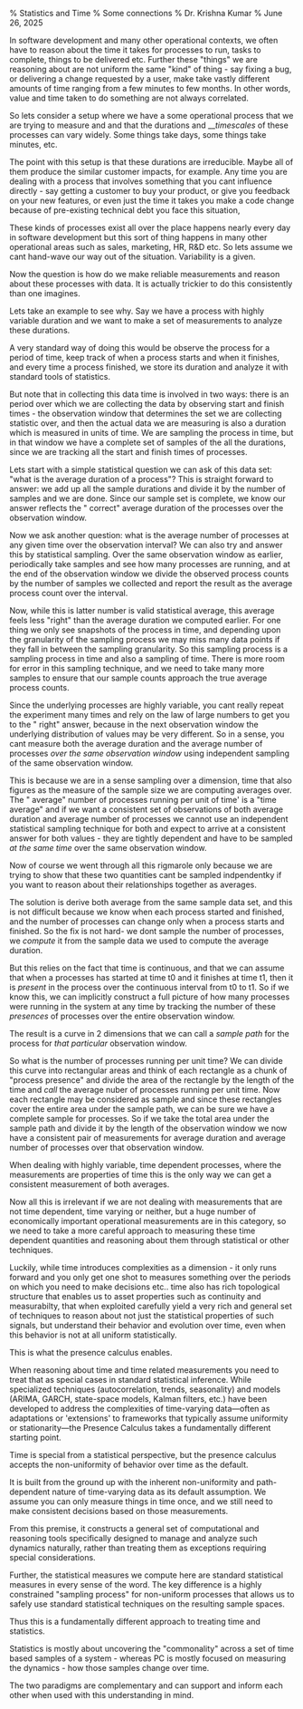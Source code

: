 % Statistics and Time % Some connections % Dr. Krishna Kumar % June 26, 2025

In software development and many other operational contexts, we often have to
reason about the time it takes for processes to run, tasks to complete, things
to be delivered etc. Further these "things" we are reasoning about are not
uniform the same "kind" of thing - say fixing a bug, or delivering a change
requested by a user, make take vastly different amounts of time ranging from a
few minutes to few months. In other words, value and time taken to do something
are not always correlated.

So lets consider a setup where we have a some operational process that we are
trying to measure and and that the durations and ___timescales_ of these
processes can vary widely. Some things take days, some things take minutes, etc.

The point with this setup is that these durations are irreducible. Maybe all of
them produce the similar customer impacts, for example. Any time you are dealing
with a process that involves something that you cant influence directly - say
getting a customer to buy your product, or give you feedback on your new
features, or even just the time it takes you make a code change because of
pre-existing technical debt you face this situation,

These kinds of processes exist all over the place happens nearly every day in
software development but this sort of thing happens in many other operational
areas such as sales, marketing, HR, R&D etc. So lets assume we cant hand-wave
our way out of the situation. Variability is a given.

Now the question is how do we make reliable measurements and reason about these
processes with data. It is actually trickier to do this consistently than one
imagines.

Lets take an example to see why. Say we have a process with highly variable
duration and we want to make a set of measurements to analyze these durations.

A very standard way of doing this would be observe the process for a period of
time, keep track of when a process starts and when it finishes, and every time a
process finished, we store its duration and analyze it with standard tools of
statistics.

But note that in collecting this data time is involved in two ways: there is an
period over which we are collecting the data by observing start and finish
times - the observation window that determines the set we are collecting
statistic over, and then the actual data we are measuring is also a duration
which is measured in units of time. We are sampling the process in time, but in
that window we have a complete set of samples of the all the durations, since we
are tracking all the start and finish times of processes.

Lets start with a simple statistical question we can ask of this data set: "what
is the average duration of a process"? This is straight forward to answer: we
add up all the sample durations and divide it by the number of samples and we
are done. Since our sample set is complete, we know our answer reflects the "
correct" average duration of the processes over the observation window.

Now we ask another question: what is the average number of processes at any
given time over the observation interval? We can also try and answer this by
statistical sampling. Over the same observation window as earlier, periodically
take samples and see how many processes are running, and at the end of the
observation window we divide the observed process counts by the number of
samples we collected and report the result as the average process count over the
interval.

Now, while this is latter number is valid statistical average, this average
feels less "right" than the average duration we computed earlier. For one thing
we only see snapshots of the process in time, and depending upon the granularity
of the sampling process we may miss many data points if they fall in between the
sampling granularity. So this sampling process is a sampling process in time and
also a sampling of time. There is more room for error in this sampling
technique, and we need to take many more samples to ensure that our sample
counts approach the true average process counts.

Since the underlying processes are highly variable, you cant really repeat the
experiment many times and rely on the law of large numbers to get you to the "
right" answer, because in the next observation window the underlying
distribution of values may be very different. So in a sense, you cant measure
both the average duration and the average number of processes _over the same
observation window_ using independent sampling of the same observation window.

This is because we are in a sense sampling over a dimension, time that also
figures as the measure of the sample size we are computing averages over. The "
average" number of processes running per unit of time' is a "time average" and
if we want a consistent set of observations of both average duration and average
number of processes we cannot use an independent statistical sampling technique
for both and expect to arrive at a consistent answer for both values - they are
tightly dependent and have to be sampled _at the same time_ over the same
observation window.

Now of course we went through all this rigmarole only because we are trying to
show that these two quantities cant be sampled indpendentky if you want to
reason about their relationships together as averages.

The solution is derive both average from the same sample data set, and this is
not difficult because we know when each process started and finished, and the
number of processes can change only when a process starts and finished. So the
fix is not hard- we dont sample the number of processes, we _compute_ it from
the sample data we used to compute the average duration.

But this relies on the fact that time is continuous, and that we can assume that
when a processes has started at time t0 and it finishes at time t1, then it is
_present_ in the process over the continuous interval from t0 to t1. So if we
know this, we can implicitly construct a full picture of how many processes were
running in the system at any time by tracking the number of these _presences_ of
processes over the entire observation window.

The result is a curve in 2 dimensions that we can call a _sample path_ for the
process for _that particular_ observation window.

So what is the number of processes running per unit time? We can divide this
curve into rectangular areas and think of each rectangle as a chunk of "process
presence" and divide the area of the rectangle by the length of the time and
_call_ the average nuber of processes running per unit time. Now each rectangle
may be considered as sample and since these rectangles cover the entire area
under the sample path, we can be sure we have a complete sample for processes.
So if we take the total area under the sample path and divide it by the length
of the observation window we now have a consistent pair of measurements for
average duration and average number of processes over that observation window.

When dealing with highly variable, time dependent processes, where the
measurements are properties of time this is the only way we can get a consistent
measurement of both averages.

Now all this is irrelevant if we are not dealing with measurements that are not
time dependent, time varying or neither, but a huge number of economically
important operational measurements are in this category, so we need to take a
more careful approach to measuring these time dependent quantities and reasoning
about them through statistical or other techniques.

Luckily, while time introduces complexities as a dimension - it only runs
forward and you only get one shot to measures something over the periods on
which you need to make decisions etc.. time also has rich topological structure
that enables us to asset properties such as continuity and measurabilty, that
when exploited carefully yield a very rich and general set of techniques to
reason about not just the statistical properties of such signals, but understand
their behavior and evolution over time, even when this behavior is not at all
uniform statistically.

This is what the presence calculus enables.

When reasoning about time and time related measurements you need to treat that
as special cases in standard statistical inference. While specialized
techniques (autocorrelation, trends, seasonality) and models (ARIMA, GARCH,
state-space models, Kalman filters, etc.) have been developed to address the
complexities of time-varying data—often as adaptations or 'extensions' to
frameworks that typically assume uniformity or stationarity—the Presence
Calculus takes a fundamentally different starting point.

Time is special from a statistical perspective, but the presence calculus
accepts the non-uniformity of behavior over time as the default.

It is built from the ground up with the inherent non-uniformity and
path-dependent nature of time-varying data as its default assumption. We assume
you can only measure things in time once, and we still need to make consistent
decisions based on those measurements.

From this premise, it constructs a general set of computational and reasoning
tools specifically designed to manage and analyze such dynamics naturally,
rather than treating them as exceptions requiring special considerations.

Further, the statistical measures we compute here are standard statistical
measures in every sense of the word. The key difference is a highly
constrained "sampling process" for non-uniform processes that allows us to
safely use standard statistical techniques on the resulting sample spaces.

Thus this is a fundamentally different approach to treating time and statistics.

Statistics is mostly about uncovering the "commonality" across a set of time
based samples of a system - whereas PC is mostly focused on measuring the
dynamics - how those samples change over time.

The two paradigms are complementary and can support and inform each other when
used with this understanding in mind. 









